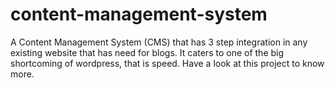 # content-management-system
A Content Management System (CMS) that has 3 step integration in any existing website that has need for blogs. It caters to one of the big shortcoming of wordpress, that is speed. Have a look at this project to know more.
